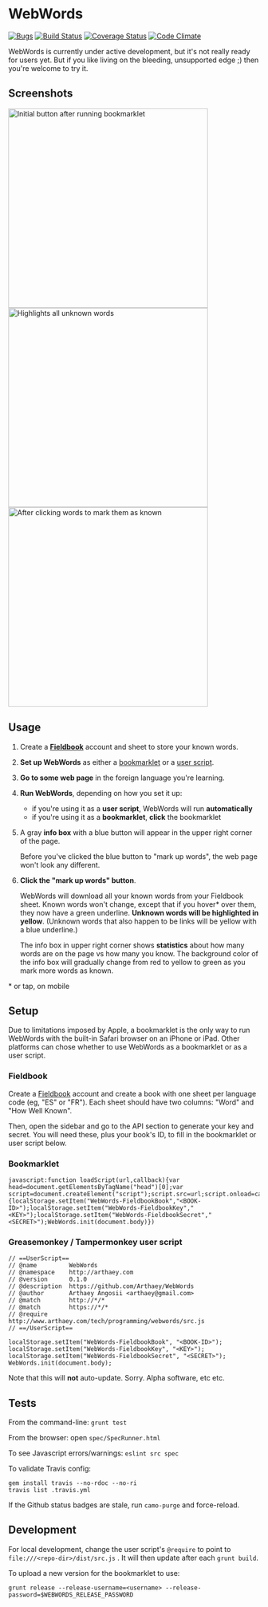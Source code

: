 # WebWords

[![Bugs](https://img.shields.io/github/issues/Arthaey/WebWords/bug.svg)](https://github.com/Arthaey/WebWords/issues?q=is:open+is:issue+label:bug)
[![Build Status](https://travis-ci.org/Arthaey/WebWords.svg?branch=master)](https://travis-ci.org/Arthaey/WebWords)
[![Coverage Status](https://coveralls.io/repos/github/Arthaey/WebWords/badge.svg?branch=master)](https://coveralls.io/github/Arthaey/WebWords?branch=master)
[![Code Climate](https://codeclimate.com/github/Arthaey/WebWords.png)](https://codeclimate.com/github/Arthaey/WebWords)


WebWords is currently under active development, but it's not really ready for users yet.
But if you like living on the bleeding, unsupported edge ;) then you're welcome to try it.


## Screenshots

<div>
  <img alt="Initial button after running bookmarklet"
       src="../assets/screenshots/MarkUpWords.jpg?raw=true"
       height="400" style="margin-right: 20px;" />
  <img alt="Highlights all unknown words"
       src="../assets/screenshots/LoadedWords.jpg?raw=true"
       height="400" style="margin-right: 20px;" />
  <img alt="After clicking words to mark them as known"
       src="../assets/screenshots/MarkedAsKnown.jpg?raw=true"
       height="400" />
</div>


## Usage

1. Create a **[Fieldbook](#fieldbook)** account and sheet to store your known words.

1. **Set up WebWords** as either a [bookmarklet](#bookmarklet) or a [user script](#userscript).

1. **Go to some web page** in the foreign language you're learning.

1. **Run WebWords**, depending on how you set it up:
     - if you're using it as a **user script**, WebWords will run **automatically**
     - if you're using it as a **bookmarklet**, **click** the bookmarklet

1. A gray **info box** with a blue button will appear in the upper right corner of the page.
   
   Before you've clicked the blue button to "mark up words", the web page won't look any different.

1. **Click the "mark up words" button**.

   WebWords will download all your known words from your Fieldbook sheet.
   Known words won't change, except that if you hover\* over them, they now have a green underline.
   **Unknown words will be highlighted in yellow**. (Unknown words that also happen to be links will
   be yellow with a blue underline.)
   
   The info box in upper right corner shows **statistics** about how many words are on the page vs
   how many you know. The background color of the info box will gradually change from red to yellow
   to green as you mark more words as known.

\* or tap, on mobile


## Setup

Due to limitations imposed by Apple, a bookmarklet is the only way to run WebWords with
the built-in Safari browser on an iPhone or iPad. Other platforms can chose whether to
use WebWords as a bookmarklet or as a user script.


### Fieldbook

Create a [Fieldbook](https://fieldbook.com) account and create a book with one sheet
per language code (eg, "ES" or "FR"). Each sheet should have two columns:
"Word" and "How Well Known".

Then, open the sidebar and go to the API section to generate your key and secret.
You will need these, plus your book's ID, to fill in the bookmarklet or user script below.


### Bookmarklet

```
javascript:function loadScript(url,callback){var head=document.getElementsByTagName("head")[0];var script=document.createElement("script");script.src=url;script.onload=callback;head.appendChild(script)};loadScript("https://www.arthaey.com/tech/programming/webwords/src.js",function(){localStorage.setItem("WebWords-FieldbookBook","<BOOK-ID>");localStorage.setItem("WebWords-FieldbookKey","<KEY>");localStorage.setItem("WebWords-FieldbookSecret","<SECRET>");WebWords.init(document.body)})
```


<a name="userscript"></a>
### Greasemonkey / Tampermonkey user script

```
// ==UserScript==
// @name         WebWords
// @namespace    http://arthaey.com
// @version      0.1.0
// @description  https://github.com/Arthaey/WebWords
// @author       Arthaey Angosii <arthaey@gmail.com>
// @match        http://*/*
// @match        https://*/*
// @require      http://www.arthaey.com/tech/programming/webwords/src.js
// ==/UserScript==

localStorage.setItem("WebWords-FieldbookBook", "<BOOK-ID>");
localStorage.setItem("WebWords-FieldbookKey", "<KEY>");
localStorage.setItem("WebWords-FieldbookSecret", "<SECRET>");
WebWords.init(document.body);
```

Note that this will <strong>not</strong> auto-update. Sorry. Alpha software, etc etc.


## Tests

From the command-line: `grunt test`

From the browser: open `spec/SpecRunner.html`

To see Javascript errors/warnings: `eslint src spec`

To validate Travis config:

```
gem install travis --no-rdoc --no-ri
travis list .travis.yml
```

If the Github status badges are stale, run `camo-purge` and force-reload.


## Development

For local development, change the user script's `@require` to point to
`file:///<repo-dir>/dist/src.js` . It will then update after each `grunt build`.

To upload a new version for the bookmarklet to use:

`grunt release --release-username=<username> --release-password=$WEBWORDS_RELEASE_PASSWORD`
